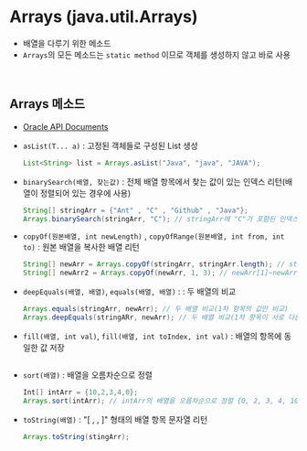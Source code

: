# Arrays (java.util.Arrays)
- 배열을 다루기 위한 메소드
- ```Arrays```의 모든 메소드는 ```static method``` 이므로 객체를 생성하지 않고 바로 사용

<br>

## Arrays 메소드
- [Oracle API Documents](https://docs.oracle.com/en/java/javase/11/docs/api/java.base/java/util/Arrays.html)

- ```asList(T... a)``` : 고정된 객체들로 구성된 List 생성
    ```java
    List<String> list = Arrays.asList("Java", "java", "JAVA");
    ```

- ```binarySearch(배열, 찾는값)``` : 전체 배열 항목에서 찾는 값이 있는 인덱스 리턴(배열이 정렬되어 있는 경우에 사용)
    ```java
    String[] stringArr = {"Ant" , "C" , "Github" , "Java"};
    Arrays.binarySearch(stringArr, "C"); // stringArr에 "C"가 포함된 인덱스 1 리턴
    ```

- ```copyOf(원본배열, int newLength)``` , ```copyOfRange(원본배열, int from, int to)``` : 원본 배열을 복사한 배열 리턴
    ```java
    String[] newArr = Arrays.copyOf(stringArr, stringArr.length); // stringArr의 배열의 크기와 같은 newArr에 stringArr전체를 복사
    String[] newArr2 = Arrays.copyOf(newArr, 1, 3); // newArr[1]~newArr[2]를 복사하여 newArr2에 대입
    ```

- ```deepEquals(배열, 배열)```, ```equals(배열, 배열)``` : : 두 배열의 비교
    ```java
    Arrays.equals(stringArr, newArr); // 두 배열 비교(1차 항목의 값만 비교)
    Arrays.deepEquals(stringARr, newArr); // 두 배열 비교(1차 항목이 서로 다른 배열을 참조할 경우 중첩된 배열의 항목까지 비교)
    ```

- ```fill(배열, int val)```, ```fill(배열, int toIndex, int val)``` : 배열의 항목에 동일한 값 저장
    ```java
    ```

- ```sort(배열)``` : 배열을 오름차순으로 정렬
    ```java
    Int[] intArr = {10,2,3,4,0};
    Arrays.sort(intArr); // intArr의 배열을 오름차순으로 정렬 {0, 2, 3, 4, 10}; 
    ```

- ```toString(배열)``` : "[ , , ]" 형태의 배열 항목 문자열 리턴
    ```java
    Arrays.toString(stingArr); 
    ```

